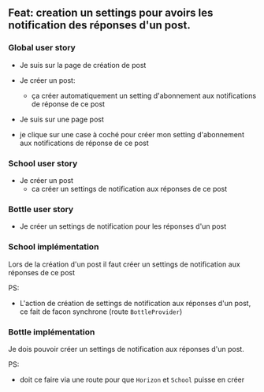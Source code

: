 ## Feat: creation un settings pour avoirs les notification des réponses d'un post.

### Global user story

- Je suis sur la page de création de post
- Je créer un post:
	- ça créer automatiquement un setting d'abonnement aux notifications de réponse de ce post

- Je suis sur une page post
- je clique sur une case à coché pour créer mon setting d'abonnement aux notifications de réponse de ce post

### School user story

- Je créer un post
	- ca créer un settings de notification aux réponses de ce post

### Bottle user story

- Je créer un settings de notification pour les réponses d'un post

### School implémentation

Lors de la création d'un post il faut créer un settings de notification aux réponses de ce post

PS:
- L'action de création de settings de notification aux réponses d'un post, ce fait de facon synchrone (route `BottleProvider`)

### Bottle implémentation

Je dois pouvoir créer un settings de notification aux réponses d'un post.

PS:
- doit ce faire via une route pour que `Horizon` et `School` puisse en créer